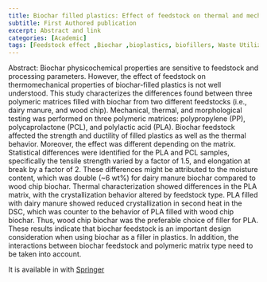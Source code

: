 ```yaml
---
title: Biochar filled plastics: Effect of feedstock on thermal and mechanical properties
subtitle: First Authored publication
excerpt: Abstract and link
categories: [Academic]
tags: [Feedstock effect ,Biochar ,bioplastics, biofillers, Waste Utilization]
---
```

Abstract:
Biochar physicochemical properties are sensitive to feedstock and processing parameters. 
However, the effect of feedstock on thermomechanical properties of biochar-filled plastics is not well understood. 
This study characterizes the differences found between three polymeric matrices filled with biochar from two different feedstocks (i.e., dairy manure, and wood chip). 
Mechanical, thermal, and morphological testing was performed on three polymeric matrices: polypropylene (PP), polycaprolactone (PCL), and polylactic acid (PLA).
Biochar feedstock affected the strength and ductility of filled plastics as well as the thermal behavior. Moreover, the effect was different depending on the matrix. 
Statistical differences were identified for the PLA and PCL samples, specifically the tensile strength varied by a factor of 1.5, and elongation at break by a factor of 2. 
These differences might be attributed to the moisture content, which was double (~6 wt%) for dairy manure biochar compared to wood chip biochar. 
Thermal characterization showed differences in the PLA matrix, with the crystallization behavior altered by feedstock type. 
PLA filled with dairy manure showed reduced crystallization in second heat in the DSC, which was counter to the behavior of PLA filled with wood chip biochar. 
Thus, wood chip biochar was the preferable choice of filler for PLA. These results indicate that biochar feedstock is an important design consideration when using biochar as a filler in plastics. 
In addition, the interactions between biochar feedstock and polymeric matrix type need to be taken into account.


It is available in with [Springer](https://link.springer.com/article/10.1007/s13399-022-02340-4)